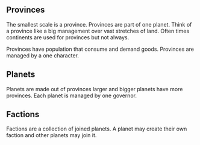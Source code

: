 ## Provinces

The smallest scale is a province. Provinces are part of one planet. Think of a province like a big management over vast stretches of land. Often times continents are used for provinces but not always.

Provinces have population that consume and demand goods. Provinces are managed by a one character.

## Planets

Planets are made out of provinces larger and bigger planets have more provinces. Each planet is managed by one governor.

## Factions

Factions are a collection of joined planets. A planet may create their own faction and other planets may join it.
